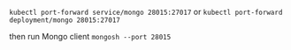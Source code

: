 `kubectl port-forward service/mongo 28015:27017`
or
`kubectl port-forward deployment/mongo 28015:27017`

then run Mongo client
`mongosh --port 28015`
